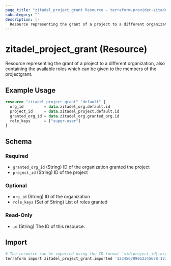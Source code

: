 ```yaml
---
page_title: "zitadel_project_grant Resource - terraform-provider-zitadel"
subcategory: ""
description: |-
  Resource representing the grant of a project to a different organization, also containing the available roles which can be given to the members of the projectgrant.
---
```


# zitadel_project_grant (Resource)

Resource representing the grant of a project to a different organization, also containing the available roles which can be given to the members of the projectgrant.

## Example Usage

```terraform
resource "zitadel_project_grant" "default" {
  org_id         = data.zitadel_org.default.id
  project_id     = data.zitadel_project.default.id
  granted_org_id = data.zitadel_org.granted_org.id
  role_keys      = ["super-user"]
}
```

<!-- schema generated by tfplugindocs -->
## Schema

### Required

- `granted_org_id` (String) ID of the organization granted the project
- `project_id` (String) ID of the project

### Optional

- `org_id` (String) ID of the organization
- `role_keys` (Set of String) List of roles granted

### Read-Only

- `id` (String) The ID of this resource.

## Import

```bash
# The resource can be imported using the ID format `<id:project_id[:org_id]>`, e.g.
terraform import zitadel_project_grant.imported '123456789012345678:123456789012345678:123456789012345678'
```
